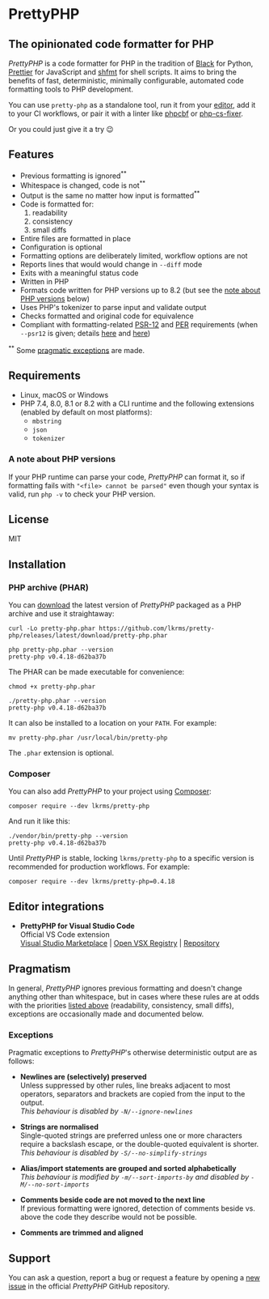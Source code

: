 # PrettyPHP

## The opinionated code formatter for PHP

*PrettyPHP* is a code formatter for PHP in the tradition of [Black] for Python,
[Prettier] for JavaScript and [shfmt] for shell scripts. It aims to bring the
benefits of fast, deterministic, minimally configurable, automated code
formatting tools to PHP development.

You can use `pretty-php` as a standalone tool, run it from your [editor], add it
to your CI workflows, or pair it with a linter like [phpcbf] or [php-cs-fixer].

Or you could just give it a try 😉

## Features

- Previous formatting is ignored<sup>\*\*</sup>
- Whitespace is changed, code is not<sup>\*\*</sup>
- Output is the same no matter how input is formatted<sup>\*\*</sup>
- Code is formatted for:
  1. readability
  2. consistency
  3. small diffs
- Entire files are formatted in place
- Configuration is optional
- Formatting options are deliberately limited, workflow options are not
- Reports lines that would would change in `--diff` mode
- Exits with a meaningful status code
- Written in PHP
- Formats code written for PHP versions up to 8.2 (but see the [note about PHP
  versions][versions] below)
- Uses PHP's tokenizer to parse input and validate output
- Checks formatted and original code for equivalence
- Compliant with formatting-related [PSR-12] and [PER] requirements (when
  `--psr12` is given; details [here](docs/PSR-12.md) and [here][PSR-12 issue])

<sup>\*\*</sup> Some [pragmatic exceptions] are made.

## Requirements

- Linux, macOS or Windows
- PHP 7.4, 8.0, 8.1 or 8.2 with a CLI runtime and the following extensions
  (enabled by default on most platforms):
  - `mbstring`
  - `json`
  - `tokenizer`

### A note about PHP versions

If your PHP runtime can parse your code, *PrettyPHP* can format it, so if
formatting fails with `"<file> cannot be parsed"` even though your syntax is
valid, run `php -v` to check your PHP version.

## License

MIT

## Installation

### PHP archive (PHAR)

You can [download] the latest version of *PrettyPHP* packaged as a PHP archive
and use it straightaway:

```shell
curl -Lo pretty-php.phar https://github.com/lkrms/pretty-php/releases/latest/download/pretty-php.phar
```

```shell
php pretty-php.phar --version
pretty-php v0.4.18-d62ba37b
```

The PHAR can be made executable for convenience:

```shell
chmod +x pretty-php.phar
```

```shell
./pretty-php.phar --version
pretty-php v0.4.18-d62ba37b
```

It can also be installed to a location on your `PATH`. For example:

```shell
mv pretty-php.phar /usr/local/bin/pretty-php
```

The `.phar` extension is optional.

### Composer

You can also add *PrettyPHP* to your project using [Composer]:

```shell
composer require --dev lkrms/pretty-php
```

And run it like this:

```shell
./vendor/bin/pretty-php --version
pretty-php v0.4.18-d62ba37b
```

Until *PrettyPHP* is stable, locking `lkrms/pretty-php` to a specific version is
recommended for production workflows. For example:

```shell
composer require --dev lkrms/pretty-php=0.4.18
```

## Editor integrations

- **PrettyPHP for Visual Studio Code** \
  Official VS Code extension \
  [Visual Studio Marketplace] | [Open VSX Registry] | [Repository][vscode]

## Pragmatism

In general, *PrettyPHP* ignores previous formatting and doesn't change anything
other than whitespace, but in cases where these rules are at odds with the
priorities [listed above](#features) (readability, consistency, small diffs),
exceptions are occasionally made and documented below.

### Exceptions

Pragmatic exceptions to *PrettyPHP*'s otherwise deterministic output are as
follows:

- **Newlines are (selectively) preserved** \
  Unless suppressed by other rules, line breaks adjacent to most operators,
  separators and brackets are copied from the input to the output. \
  *This behaviour is disabled by `-N/--ignore-newlines`*

- **Strings are normalised** \
  Single-quoted strings are preferred unless one or more characters require a
  backslash escape, or the double-quoted equivalent is shorter. \
  *This behaviour is disabled by `-S/--no-simplify-strings`*

- **Alias/import statements are grouped and sorted alphabetically** \
  *This behaviour is modified by `-m/--sort-imports-by` and disabled by
  `-M/--no-sort-imports`*

- **Comments beside code are not moved to the next line** \
  If previous formatting were ignored, detection of comments beside vs. above
  the code they describe would not be possible.

- **Comments are trimmed and aligned**

## Support

You can ask a question, report a bug or request a feature by opening a [new
issue][new-issue] in the official *PrettyPHP* GitHub repository.


[Black]: https://github.com/psf/black
[Composer]: https://getcomposer.org/
[download]: https://github.com/lkrms/pretty-php/releases/latest/download/pretty-php.phar
[editor]: #editor-integrations
[new-issue]: https://github.com/lkrms/pretty-php/issues/new
[Open VSX Registry]: https://open-vsx.org/extension/lkrms/pretty-php
[PER]: https://www.php-fig.org/per/coding-style/
[php-cs-fixer]: https://github.com/PHP-CS-Fixer/PHP-CS-Fixer
[phpcbf]: https://github.com/squizlabs/PHP_CodeSniffer
[pragmatic exceptions]: #pragmatism
[Prettier]: https://prettier.io/
[PSR-12]: https://www.php-fig.org/psr/psr-12/
[PSR-12 issue]: https://github.com/lkrms/pretty-php/issues/4
[shfmt]: https://github.com/mvdan/sh#shfmt
[versions]: #a-note-about-php-versions
[Visual Studio Marketplace]: https://marketplace.visualstudio.com/items?itemName=lkrms.pretty-php
[vscode]: https://github.com/lkrms/vscode-pretty-php
